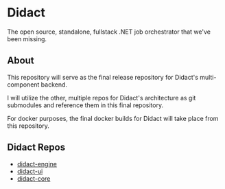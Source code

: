 # Didact
The open source, standalone, fullstack .NET job orchestrator that we've been missing.

## About

This repository will serve as the final release repository for Didact's multi-component backend.

I will utilize the other, multiple repos for Didact's architecture as git submodules and reference them in this final repository.

For docker purposes, the final docker builds for Didact will take place from this repository.

## Didact Repos

- [didact-engine](https://github.com/DidactHQ/didact-engine)
- [didact-ui](https://github.com/DidactHQ/didact-ui)
- [didact-core](https://github.com/DidactHQ/didact-core)
